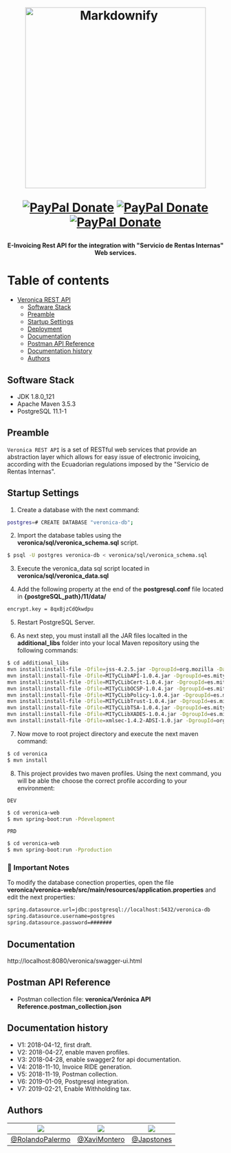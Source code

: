 <h1 align="center">
<img src="https://raw.githubusercontent.com/rolandopalermo/Veronica/master/static/veronica.jpg" alt="Markdownify" width="420">
<p align="center">
  <a href="https://www.paypal.me/rolandopalermo" target="_blank"><img alt="PayPal Donate" src="http://ionicabizau.github.io/badges/paypal.svg"></a>
  <a href="blog.rolandopalermo.com" target="_blank"><img alt="PayPal Donate" src="https://img.shields.io/badge/plaform-windows%20%7C%20linux%20%7C%20macOS-blue.svg"></a>
  <a href="blog.rolandopalermo.com" target="_blank"><img alt="PayPal Donate" src="https://img.shields.io/badge/version-1.0.0-green.svg"></a>
</p>
<h4 align="center">E-Invoicing Rest API for the integration with "Servicio de Rentas Internas" Web services.</h4>
</h1>

<!-- TOC depthFrom:1 depthTo:2 withLinks:1 updateOnSave:1 orderedList:0 -->
Table of contents
=================
- [Veronica REST API](#veronica-rest-api)
	- [Software Stack](#software-stack)
	- [Preamble](#preamble)
	- [Startup Settings](#startup-settings)
	- [Deployment](#deployment)
	- [Documentation](#documentation)
	- [Postman API Reference](#postman-api-reference)
	- [Documentation history](#documentation-history)
	- [Authors](#authors)

<!-- /TOC -->
## Software Stack
- JDK 1.8.0_121
- Apache Maven 3.5.3
- PostgreSQL 11.1-1

## Preamble
`Veronica REST API` is a set of RESTful web services that provide an abstraction layer which allows for easy issue of electronic invoicing, according with the Ecuadorian regulations imposed by the "Servicio de Rentas Internas".

## Startup Settings

1. Create a database with the next command:
```bash
postgres=# CREATE DATABASE "veronica-db";
```

2. Import the database tables using the **veronica/sql/veronica_schema.sql** script.
```bash
$ psql -U postgres veronica-db < veronica/sql/veronica_schema.sql
```

3. Execute the veronica_data sql script located in **veronica/sql/veronica_data.sql**

4. Add the following property at the end of the **postgresql.conf** file located in **{postgreSQL_path}/11/data/**
```bash
encrypt.key = 8qxBjzCdQkwdpu
```

5. Restart PostgreSQL Server.

6. As next step, you must install all the JAR files localted in the **additional_libs** folder into your local Maven repository using the following commands:
```bash
$ cd additional_libs
mvn install:install-file -Dfile=jss-4.2.5.jar -DgroupId=org.mozilla -DartifactId=jss -Dversion=4.2.5 -Dpackaging=jar
mvn install:install-file -Dfile=MITyCLibAPI-1.0.4.jar -DgroupId=es.mityc.javasign -DartifactId=api -Dversion=1.0.4 -Dpackaging=jar
mvn install:install-file -Dfile=MITyCLibCert-1.0.4.jar -DgroupId=es.mityc.javasign -DartifactId=cert -Dversion=1.0.4 -Dpackaging=jar
mvn install:install-file -Dfile=MITyCLibOCSP-1.0.4.jar -DgroupId=es.mityc.javasign -DartifactId=ocsp  -Dversion=1.0.4 -Dpackaging=jar
mvn install:install-file -Dfile=MITyCLibPolicy-1.0.4.jar -DgroupId=es.mityc.javasign -DartifactId=policy -Dversion=1.0.4 -Dpackaging=jar
mvn install:install-file -Dfile=MITyCLibTrust-1.0.4.jar -DgroupId=es.mityc.javasign -DartifactId=trust -Dversion=1.0.4 -Dpackaging=jar
mvn install:install-file -Dfile=MITyCLibTSA-1.0.4.jar -DgroupId=es.mityc.javasign -DartifactId=tsa -Dversion=1.0.4 -Dpackaging=jar
mvn install:install-file -Dfile=MITyCLibXADES-1.0.4.jar -DgroupId=es.mityc.javasign -DartifactId=xades -Dversion=1.0.4 -Dpackaging=jar
mvn install:install-file -Dfile=xmlsec-1.4.2-ADSI-1.0.jar -DgroupId=org.apache.xmlsec-adsi -DartifactId=xmlsec-adsi -Dversion=1.4.2 -Dpackaging=jar
```

7. Now move to root project directory and execute the next maven command:
```bash
$ cd veronica
$ mvn install
```

8. This project provides two maven profiles. Using the next command, you will  be able the choose the correct profile according to your environment:

`DEV`
```bash
$ cd veronica-web
$ mvn spring-boot:run -Pdevelopment
```

`PRD`
```bash
$ cd veronica-web
$ mvn spring-boot:run -Pproduction
```


### :rotating_light: Important Notes
To modify the database conection properties, open the file **veronica/veronica-web/src/main/resources/application.properties** and edit the next properties:
```bash
spring.datasource.url=jdbc:postgresql://localhost:5432/veronica-db
spring.datasource.username=postgres
spring.datasource.password=#######
```

## Documentation
http://localhost:8080/veronica/swagger-ui.html

## Postman API Reference
- Postman collection file: **veronica/Verónica API Reference.postman_collection.json**

## Documentation history

- V1: 2018-04-12, first draft.
- V2: 2018-04-27, enable maven profiles.
- V3: 2018-04-28, enable swagger2 for api documentation.
- V4: 2018-11-10, Invoice RIDE generation.
- V5: 2018-11-19, Postman collection.
- V6: 2019-01-09, Postgresql integration.
- V7: 2019-02-21, Enable Withholding tax.

## Authors

| [![](https://avatars1.githubusercontent.com/u/11875482?v=4&s=80)](https://github.com/rolandopalermo) | [![](https://avatars2.githubusercontent.com/u/24358710?s=80&v=4)](https://github.com/XaviMontero) | [![](https://avatars0.githubusercontent.com/u/3452663?s=80&v=4)](https://github.com/XaviMontero) |
|-|-|-|
| [@RolandoPalermo](https://github.com/rolandopalermo) | [@XaviMontero](https://github.com/XaviMontero) | [@Japstones](https://github.com/japstones) |

